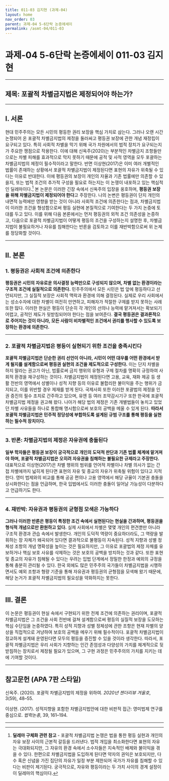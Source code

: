 ```yaml
---
title: 011-03 김지현 (과제-04)
layout: home
nav_order: 03
parent: 과제-04 5-6단락 논증에세이
permalink: /asmt-04/011-03
---
```


# 과제-04 5-6단락 논증에세이 011-03 김지현 

---

## 제목: 포괄적 차별금지법은 제정되어야 하는가?

---

## I. 서론

현대 민주주의는 모든 시민의 평등한 권리 보장을 핵심 가치로 삼는다. 그러나 오랜 시간 논쟁되어 온 포괄적 차별금지법의 제정을 둘러싸고 평등권 보장에 관한 개념 재정립이 요구되고 있다. 특히 사회적 차별을 막기 위해 국가 차원에서의 법적 장치가 요구되는지가 주요한 쟁점으로 작용한다. 이에 대해 신옥주(2020)는 부분적인 차별금지 조항들만으로는 차별 피해를 효과적으로 막지 못하기 때문에 공적 및 사적 영역을 모두 포괄하는 차별금지법의 제정이 필수적이라고 말한다. 반면 이상현(2017)은 이미 여러 개별적인 법률이 존재하는 상황에서 포괄적 차별금지법이 제정된다면 표현의 자유가 위축될 수 있다는 이유로 반대한다. 이에 평등권의 보장이 개인의 자율과 기존 법률에만 의존할 수 있을지, 또는 법적 조건의 추가적 구성을 필요로 하는지는 이 논쟁이 내포하고 있는 핵심적인 딜레마이다.[^dilemma] 본 논문은 이러한 긴장 속에서 신옥주의 입장을 옹호하며, **평등권 보장을 위해 차별금지법이 제정되어야 한다**고 주장한다. 나의 논변은 평등권이 단지 개인의 내면적 능력에만 영향을 받는 것이 아니라 사회적 조건에 의존한다는 점과, 차별금지법이 이러한 조건을 형성함으로써 평등 실현에 본질적으로 기여한다는 두 가지 논증에 토대를 두고 있다. 이를 위해 다음 본론에서는 먼저 평등권의 외적 조건 의존성을 논증하고, 다음으로 포괄적 차별금지법이 어떻게 평등의 조건을 구성하는지 설명한 후, 차별금지법이 불필요하거나 자유를 침해한다는 반론을 검토하고 이를 재반박함으로써 위 논제를 정당화할 것이다.

---

## II. 본론

### 1. 평등권은 사회적 조건에 의존한다

**평등권은 시민의 자유로운 의사결정 능력만으로 구성되지 않으며, 차별 없는 환경이라는 구조적 조건에 실질적으로 의존한다.** 민주주의에서 모든 시민은 법 앞에 평등하다고 선언되지만, 그 실질적 보장은 사회적 맥락과 환경에 의해 결정된다. 실제로 우리 사회에서는 성소수자에 대한 차별이 여전히 만연하고, 피해자가 적절한 구제를 받지 못하는 사례 또한 많다. 이러한 현실은 평등이 단순히 각 개인의 선의나 능력에 맡겨져서는 확보되기 어렵고, 공적인 제도가 뒷받침되어야 한다는 점을 보여준다. **결국 평등권은 결과론적으로 주어지는 것이 아니라, 모든 사람이 비차별적인 조건에서 권리를 행사할 수 있도록 보장하는 환경에 의존한다.**

---

### 2. 포괄적 차별금지법은 평등이 실현되기 위한 조건을 충족시킨다

**포괄적 차별금지법은 단순한 권리 선언이 아니라, 시민이 어떤 대우를 어떤 환경에서 받게 될지를 설계함으로써 평등권 실현의 조건을 제도적으로 구성한다.** 이는 단지 차별을 하지 말라는 권고가 아닌, 법률로써 금지 행위의 유형과 구제 절차를 명확히 규정하여 사회적 환경을 재구성하는 것이다. 차별금지법이 제정된다면 고용, 교육, 재화 제공 등 생활 전반의 영역에서 성별이나 성적 지향 등의 이유로 불합리한 불이익을 주는 행위가 금지되고, 이를 위반할 경우 제재를 받게 된다. 국제사회 또한 이러한 포괄법의 제정을 인권 증진의 필수 조치로 간주하고 있으며, 유엔 등 여러 조약감시기구 또한 한국에 포괄적 차별금지법 제정을 권고해 왔다. 나아가 해당 법의 제정은 기존 개별법들이 놓치고 있었던 차별 사유들을 하나로 통합해 명시함으로써 보호의 공백을 메울 수 있게 된다. **따라서 포괄적 차별금지법은 민주적 정당성에 부합하도록 설계된 규범 구조를 통해 평등을 실현하는 필수적 장치이다.**

---

### 3. 반론: 차별금지법의 제정은 자유권에 충돌된다

**일부 학자들은 평등권 보장이 궁극적으로 개인의 도덕적 판단과 기존 법률 체계에 맡겨져야 하며, 포괄적 차별금지법은 오히려 자유권을 침해하는 불필요한 규제라고 주장한다.** 대표적으로 이상현(2017)은 차별 행위의 범위를 언어적 차별이나 차별 의사가 없는 간접 차별에까지 넓히게 된다면 표현의 자유 및 종교의 자유가 위축될 위험이 있다고 지적한다. 영미 법제와의 비교를 통해 공공 편의나 고용 영역에서 해당 규율이 기본권 충돌을 상시화한다는 점을 언급하며, 한국 입법에서도 이러한 충돌이 일어날 가능성이 다분하다고 언급하기도 한다.

---

### 4. 재반박: 자유권과 평등권의 균형점 모색은 가능하다

**그러나 이러한 반론은 평등이 특정한 조건 속에서 실현된다는 현실을 간과하며, 평등권을 형식적 개념으로만 환원하고 있다.** 실제 사회에서 차별은 몇몇 개인의 편견뿐만 아니라 구조적 환경과 관습 속에서 발생한다. 개인의 도덕적 역량이 중요하더라도, 그 역량을 발휘하는 장 자체가 왜곡되어 있다면 결과적으로 불평등이 지속된다. 성적 지향과 성별 정체성 조항의 개념 명확성을 높이는 것은 필요하지만, 그 이유로 포괄법의 제정 자체를 유보하거나 핵심 보호 사유를 삭제하는 것은 보호의 공백을 방치하는 것과 같다. 또한 표현 및 종교의 자유가 침해될 수 있다는 우려는 입법 단계에서 정밀한 한정과 예외의 규정을 통해 충분히 관리될 수 있다. 한국 외에도 많은 민주주의 국가들이 차별금지법을 시행하면서도 예외 조항과 형량 기준을 통해 자유권과 평등권의 균형점을 모색해 왔기 때문에, 해당 논거가 포괄적 차별금지법의 필요성을 약화하지는 못한다.

---

## III. 결론 

이 논문은 평등권이 현실 속에서 구현되기 위한 전제 조건에 의존하는 권리이며, 포괄적 차별금지법은 그 조건을 사회 전반에 걸쳐 설계함으로써 평등의 실질적 보장을 도모하는 핵심 수단임을 논증하였다. 특히 성적 지향과 성별 정체성에 관한 조항은 현재 차별의 양상을 직접적으로 겨냥하여 보호의 공백을 메우기 위해 필수적이다. 포괄적 차별금지법이 정교하게 설계돼 운영된다면 모두의 평등을 증진할 수 있을 것이라 생각한다. 따라서, 포괄적 차별금지법은 우리 사회가 지향하는 인간 존엄성과 다양성의 가치를 체계적으로 뒷받침하는 장치로서 제정될 필요가 있으며, 그 구현 과정은 민주주의의 가치를 지키는 데에 기여할 것이다.

---

## 참고문헌 (APA 7판 스타일)

신옥주. (2020). 포괄적 차별금지법의 제정을 위하여. *2020년 젠더리뷰 겨울호*, 3(59), 48–55.

이상현. (2017). 성적지향을 포함한 차별금지법안에 대한 비판적 접근: 영미법제 연구를 중심으로. *법학논총*, 39, 161–194.

---

[^dilemma]: **딜레마 구체화 관련 참고** - 포괄적 차별금지법 논쟁은 법을 통한 평등 실현과 개인의 자유 보장 사이의 근본적 갈등을 드러낸다. 법적 개입을 최소화한다면 표현의 자유는 극대화되지만, 그 자유의 환경 속에서 소수자들은 지속적인 배제와 불이익을 겪을 수 있다. 한편으로 차별금지법을 도입하게 된다면 약자의 권익은 보호되지만, 다수 혹은 신념을 가진 집단의 자유가 일정 부분 제한되어 국가가 자유를 침해할 수 있다는 비판이 제기된다. 궁극적으로, 자유와 평등이라는 두 가치 사이의 경계 설정이 이 딜레마의 핵심이다.